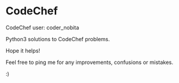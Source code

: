 # CodeChef
CodeChef user: coder_nobita

Python3 solutions to CodeChef problems. 

Hope it helps!

Feel free to ping me for any improvements, confusions or mistakes.

:)
